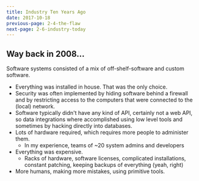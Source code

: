 ```yaml
---
title: Industry Ten Years Ago
date: 2017-10-18
previous-page: 2-4-the-flaw
next-page: 2-6-industry-today
---
```


## Way back in 2008...

Software systems consisted of a mix of off-shelf-software and custom software.

- Everything was installed in house. That was the only choice.
- Security was often implemented by hiding software behind a firewall and by restricting access to the computers that were connected to the (local) network.
- Software typically didn't have any kind of API, certainly not a web API, so data integrations where accomplished using low level tools and sometimes by hacking directly into databases.
- Lots of hardware required, which requires more people to administer them.
  - In my experience, teams of ~20 system admins and developers
- Everything was expensive.
  - Racks of hardware, software licenses, complicated installations, constant patching, keeping backups of everything (yeah, right)
- More humans, making more mistakes, using primitive tools.
